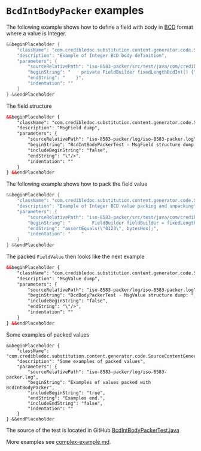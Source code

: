 # `BcdIntBodyPacker` examples

The following example shows how to define a field with body in [BCD](https://en.wikipedia.org/wiki/Binary-coded_decimal) format
where a value is Integer.
```Java
&&beginPlaceholder {
    "className": "com.credibledoc.substitution.content.generator.code.SourceContentGenerator",
    "description": "Example of Integer BCD body definition",
    "parameters": {
        "sourceRelativePath": "iso-8583-packer/src/test/java/com/credibledoc/iso8583packer/bcd/BcdIntBodyPackerTest.java",
        "beginString": "    private FieldBuilder fixedLengthBcdInt() {",
        "endString": "    }",
        "indentation": ""
    }
} &&endPlaceholder
```

The field structure
```XML
&&beginPlaceholder {
    "className": "com.credibledoc.substitution.content.generator.code.SourceContentGenerator",
    "description": "MsgField dump",
    "parameters": {
        "sourceRelativePath": "iso-8583-packer/log/iso-8583-packer.log",
        "beginString": "BcdIntBodyPackerTest - MsgField structure dump: ",
        "includeBeginString": "false",
        "endString": "\"/>",
        "indentation": ""
    }
} &&endPlaceholder
```

The following example shows how to pack the field value
```Java
&&beginPlaceholder {
    "className": "com.credibledoc.substitution.content.generator.code.SourceContentGenerator",
    "description": "Example of Integer BCD value packing and unpacking",
    "parameters": {
        "sourceRelativePath": "iso-8583-packer/src/test/java/com/credibledoc/iso8583packer/bcd/BcdIntBodyPackerTest.java",
        "beginString": "        FieldBuilder fieldBuilder = fixedLengthBcdInt();",
        "endString": "assertEquals(\"0123\", bytesHex);",
        "indentation": "    "
    }
} &&endPlaceholder
```

The packed `FieldValue` then looks like the next example
```XML
&&beginPlaceholder {
    "className": "com.credibledoc.substitution.content.generator.code.SourceContentGenerator",
    "description": "MsgValue dump",
    "parameters": {
        "sourceRelativePath": "iso-8583-packer/log/iso-8583-packer.log",
        "beginString": "BcdBodyPackerTest - MsgValue structure dump: ",
        "includeBeginString": "false",
        "endString": "\"/>",
        "indentation": ""
    }
} &&endPlaceholder
```

Some examples of packed values
```
&&beginPlaceholder {
    "className": "com.credibledoc.substitution.content.generator.code.SourceContentGenerator",
    "description": "Some examples of packed values",
    "parameters": {
        "sourceRelativePath": "iso-8583-packer/log/iso-8583-packer.log",
        "beginString": "Examples of values packed with BcdIntBodyPacker",
        "includeBeginString": "true",
        "endString": "Examples end.",
        "includeEndString": "false",
        "indentation": ""
    }
} &&endPlaceholder
```

The source of the test is located in GitHub [BcdIntBodyPackerTest.java](https://github.com/credibledoc/credible-doc/blob/master/iso-8583-packer/src/test/java/com/credibledoc/iso8583packer/bcd/BcdIntBodyPackerTest.java)

More examples see [complex-example.md](../complex-example.md).